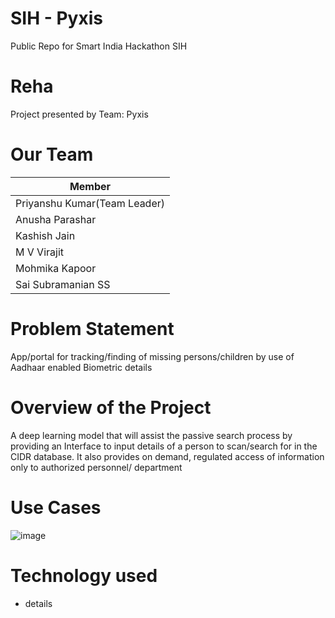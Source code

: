# SIH - Pyxis

Public Repo for Smart India Hackathon SIH

# Reha
Project presented by Team: Pyxis

# Our Team

|Member                      |     
|------------------|
|Priyanshu Kumar(Team Leader)  |              
|Anusha Parashar   |              
|Kashish Jain      |              
|M V Virajit       |              
|Mohmika Kapoor    |              
|Sai Subramanian SS|              

# Problem Statement
App/portal for tracking/finding of missing persons/children by use of Aadhaar enabled Biometric details

# Overview of the Project
A deep learning model that will assist the passive search process by providing an Interface to input details of a person to scan/search for in the CIDR database. It also provides on demand, regulated access of information only to authorized personnel/ department

# Use Cases
![image](https://user-images.githubusercontent.com/96635875/186846213-50c5c9e3-1067-40cd-8c3a-d14a4db41279.png)

# Technology used

* details
